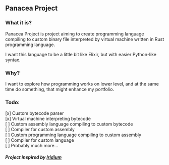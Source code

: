Panacea Project  
---
### What it is?
Panacea Project is project aiming to create programming language compiling
to custom binary file interpreted by virtual machine written in Rust programming language.  

I want this language to be a little bit like Elixir, but with easier Python-like syntax.

### Why?
I want to explore how programming works on lower level, and at the same time
do something, that might enhance my portfolio.

### Todo:
[x] Custom bytecode parser  
[x] Virtual machine interpreting bytecode  
[ ] Custom assembly language compiling to custom bytecode  
[ ] Compiler for custom assembly  
[ ] Custom programming language compiling to custom assembly  
[ ] Compiler for custom language  
[ ] Probably much more...

##### Project inspired by [Iridium](https://blog.subnetzero.io/post/building-language-vm-part-00/) 